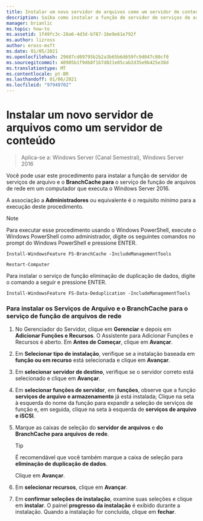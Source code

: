 ```yaml
---
title: Instalar um novo servidor de arquivos como um servidor de conteúdo
description: Saiba como instalar a função de servidor de serviços de arquivo e o BranchCache para o serviço de função de arquivos de rede em um computador que executa o Windows Server 2016.
manager: brianlic
ms.topic: how-to
ms.assetid: 1f49fc3c-28a6-4d3d-b787-1be9e61e792f
ms.author: lizross
author: eross-msft
ms.date: 01/05/2021
ms.openlocfilehash: 29687cd09795b2b2a3b65b6d659fc9d047c80cf0
ms.sourcegitcommit: 40905b1f9d68f1b7d821e05cab2d35e9b425e38d
ms.translationtype: MT
ms.contentlocale: pt-BR
ms.lasthandoff: 01/06/2021
ms.locfileid: "97949702"
---
```

# <a name="install-a-new-file-server-as-a-content-server"></a>Instalar um novo servidor de arquivos como um servidor de conteúdo

>Aplica-se a: Windows Server (Canal Semestral), Windows Server 2016

Você pode usar este procedimento para instalar a função de servidor de serviços de arquivo e o **BranchCache para** o serviço de função de arquivos de rede em um computador que executa o Windows Server 2016.

A associação a **Administradores** ou equivalente é o requisito mínimo para a execução deste procedimento.

> [!NOTE]
> Para executar esse procedimento usando o Windows PowerShell, execute o Windows PowerShell como administrador, digite os seguintes comandos no prompt do Windows PowerShell e pressione ENTER.
>
> `Install-WindowsFeature FS-BranchCache -IncludeManagementTools`
>
> `Restart-Computer`
>
> Para instalar o serviço de função eliminação de duplicação de dados, digite o comando a seguir e pressione ENTER.
>
> `Install-WindowsFeature FS-Data-Deduplication -IncludeManagementTools`

### <a name="to-install-file-services-and-the-branchcache-for-network-files-role-service"></a>Para instalar os Serviços de Arquivo e o BranchCache para o serviço de função de arquivos de rede

1.  No Gerenciador do Servidor, clique em **Gerenciar** e depois em **Adicionar Funções e Recursos**. O Assistente para Adicionar Funções e Recursos é aberto. Em **Antes de Começar**, clique em **Avançar**.

2.  Em **Selecionar tipo de instalação**, verifique se a instalação baseada em **função ou em recurso** está selecionada e clique em **Avançar**.

3.  Em **selecionar servidor de destino**, verifique se o servidor correto está selecionado e clique em **Avançar**.

4.  Em **selecionar funções de servidor**, em **funções**, observe que a função **serviços de arquivo e armazenamento** já está instalada; Clique na seta à esquerda do nome da função para expandir a seleção de serviços de função e, em seguida, clique na seta à esquerda de **serviços de arquivo e iSCSI**.

5.  Marque as caixas de seleção do **servidor de arquivos** e **do BranchCache para arquivos de rede**.

    > [!TIP]
    > É recomendável que você também marque a caixa de seleção para **eliminação de duplicação de dados**.

    Clique em **Avançar**.

6.  Em **selecionar recursos**, clique em **Avançar**.

7.  Em **confirmar seleções de instalação**, examine suas seleções e clique em **instalar**. O painel **progresso da instalação** é exibido durante a instalação. Quando a instalação for concluída, clique em **fechar**.
